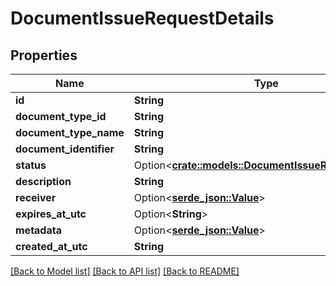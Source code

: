 # DocumentIssueRequestDetails

## Properties

Name | Type | Description | Notes
------------ | ------------- | ------------- | -------------
**id** | **String** | Request Id. | 
**document_type_id** | **String** |  | 
**document_type_name** | **String** |  | 
**document_identifier** | **String** |  | 
**status** | Option<[**crate::models::DocumentIssueRequestStatus**](DocumentIssueRequestStatus.md)> |  | [optional]
**description** | **String** |  | 
**receiver** | Option<[**serde_json::Value**](.md)> |  | 
**expires_at_utc** | Option<**String**> |  | [optional]
**metadata** | Option<[**serde_json::Value**](.md)> |  | [optional]
**created_at_utc** | **String** |  | 

[[Back to Model list]](../README.md#documentation-for-models) [[Back to API list]](../README.md#documentation-for-api-endpoints) [[Back to README]](../README.md)


